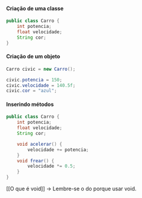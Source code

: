 #### Criação de uma classe 

```java
public class Carro {
	int potencia;
	float velocidade;
	String cor;
}
```

#### Criação de um objeto

```java
Carro civic = new Carro();

civic.potencia = 150;
civic.velocidade = 140.5f;
civic.cor = "azul";
```

#### Inserindo métodos

```java
public class Carro {
	int potencia;
	float velocidade;
	String cor;

	void acelerar() {
		velocidade += potencia;
	}
	void frear() {
		velocidade *= 0.5;
	}
}
```

[[O que é void]] -> Lembre-se o do porque usar void.